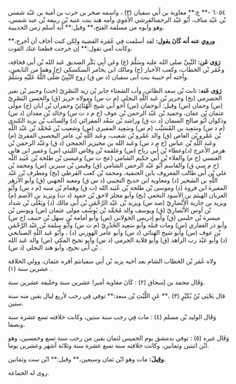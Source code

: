٦٠٥٤ -** ع:** معاوية بن أَبي سفيان (٣) ، واسمه صخر بن حرب بن أمية بن عَبْد شمس بْن عَبْد مناف، أَبُو عَبْد الرحمنالقرشي الأُمَوِي وأمه هند بنت عتبة بْن ربيعة بْن عبد شمس، وهو وأبوه من مسلمة الفتح،** وقيل:** أنه أسلم زمن الحديبية.

**وروي عنه أنه كَانَ يقول:** لقد أسلمت فِي عُمَرة القضية ولكن كنت أخاف أن أخرج،** وكانت أمي تقول:** إن خرجت قطعنا عنك القوت.

**رَوَى عَن:** النَّبِيِّ صلى الله عليه وسَلَّمَ (ع) وعَن أَبِي بَكْر الصديق عَبد الله بْن أَبي قحافة، وعُمَر بْن الخطاب، وكعب الأحبار (خ) ومالك ابن يخامر السكسكي (خ) وهما من التابعين، وأخته أم حبيبة بنت أبى سفيان (د س ق) زوج النَّبِيّ صَلَّى اللَّهُ عَلَيْهِ وسَلَّمَ.

**رَوَى عَنه:** ثابت بْن سعد الطائي، وأب الشعثاء جابر بْن زيد البَصْرِيّ (خت) وجبير بْن نفير الحضرمي (بخ) وجرير بْن عَبد اللَّهِ البجلي (م ت س) ومولاه حريز (ق) والحسن البَصْرِيّ (س) وحمان (س) وقيل: أبوحمان (س) أخو أبي شيخ الْهُنَائِيّ وحمران بْن أبان (خ) مولى عثمان بْن عفان، وحميد بْن عَبْد الرحمن بْن عوف (خ م د ت س) وخالد بْن معدان (د س) وذكوان أَبُو صالح السمان (د ت ق) وراشد بْن سَعْد المقرائي (د) والسائب بْن يزيد الكندي (م د س) وسَعِيد بن المُسَيَّب (م س) وسَعِيد المقبري (س) وشعيب بْن مُحَمَّد بْن عَبْد اللَّهِ بْن عَمْرو بْن العاص (ق) والد عَمْرو بْن شعيب، وعَبد اللَّهِ بْن عامر اليحصبي المقرئ (م) وعَبد اللَّهِ بْن عباس (خ م د س) وعَبد الله بن محيزيز الجمحي (د ق) وعَبْد الرحمن بْن هرمز الأعرج (د)وعطاء بْن أَبي رباح (س) وعلقمة بْن وقاص الليثي (س) وعمير ابن هاني العنسي (خ م) والعلاء بْن أَبي حكيم الشامي (عخ ت س) وعيسى بْن طلحة بْن عُبَيد اللَّه (خ م سي ق) والقاسم أَبُو عَبْد الرحمن الشامي (ق) وقيس بْن سيرين (س) ومحمد بْن علي بْن أَبي طالب المعروف بابن الحنفية، ومحمد بْن كعب القرظي (بخ) ومطرف بْن عَبْد اللَّهِ بن الشخير (د) ومعاوية ابن حديج التجيبي (د س ق) ومعبد الجهني (ق) وأبو الأزهر المغيرة ابن فروة (د) وموسى بْن طلحة بْن عُبَيد الله (ت ق) وهمام بْن منبه (م د س) وأَبُو العريان الهيثم بن الأسود النخعي (بخ) وأبو مجلز لاحق بْن حميد (د ت) ويزيد بن الأصم (م) ويزيد بن جارية الأَنْصارِيّ (صد س) ويزيد بْن عَبْد الرَّحْمَنِ بْن أَبي مالك (د) ويَعْلَى بْن شداد بْن أوس الأَنْصارِيّ (ق) ويوسف والد مُحَمَّد بْن يُوسُف مولى عثمان (س) ويونس بْن ميسرة بْن حلبس (ق) وأبو إدريس الخولاني (س) وأبو أمامة بْن سهل بْن حنيف (خ س) وأبو ذر الغفاري (س) ومات قبله وأبو سَعِيد الخُدْرِيّ (م ت س) وأَبُو سلمة بْن عَبْد الرَّحْمَنِ بْن عوف (س) وأبو شيخ الهنائي (د س) وأبو عامر الهوزني (د) ، وأَبُو عَبد اللَّهِ الصنابحي (د) وأبو عَبْد رب الزاهد (ق) وأبو قلابة الجرمي (د س) وأبو نجيح المكي (ص) والد عَبد الله بْن أَبي نجيح، وأبو هند البجلي (د س) .

ولاه عُمَر بْن الخطاب الشام بعد أخيه يزيد بْن أَبي سفيانثم أقره عثمان، وولي الخلافة عشرين سنة (١) .

وَقَال محمد بن إسحاق (٢) : كَانَ معاوية أميرا عشرين سنة وخليفة عشرين سنة.

قال يَحْيَى بْنُ بُكَيْرٍ (٣) ،** عَنِ اللَّيْثِ بْن سعد:** توفي فِي رجب لأربع ليال بقين منه سنة ستين.

وَقَال الوليد بْن مسلم (٤) : مات فِي رجب سنة ستين، وكانت خلافته تسع عشرة سنة ونصفا.

وَقَال غيره (٥) : توفي بدمشق يوم الخميس لثمان بقين من رجب سنة تسع وخمسين، وهو ابْن اثنتين وثمانين، وكانت خلافته سنة تسع عشرة سنة وثلاثة أشهر وعشرين يوما.

**وقِيلَ:** مات وهو ابْن ثمان وسبعين،** وقيل:** ابْن ست وثمانين.

روى له الجماعة.